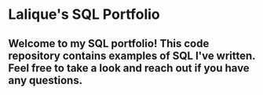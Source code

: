 # **Lalique's SQL Portfolio**
## Welcome to my SQL portfolio! This code repository contains examples of SQL I've written. Feel free to take a look and reach out if you have any questions.
